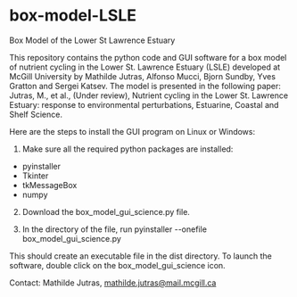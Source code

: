 # box-model-LSLE
Box Model of the Lower St Lawrence Estuary

This repository contains the python code and GUI software for a box model of nutrient cycling in the Lower St. Lawrence Estuary (LSLE) developed at McGill University by Mathilde Jutras, Alfonso Mucci, Bjorn Sundby, Yves Gratton and Sergei Katsev. The model is presented in the following paper: Jutras, M., et al., (Under review), Nutrient cycling in the Lower St. Lawrence Estuary: response to environmental perturbations, Estuarine, Coastal and Shelf Science.

Here are the steps to install the GUI program on Linux or Windows:

1) Make sure all the required python packages are installed:
- pyinstaller
- Tkinter
- tkMessageBox
- numpy

2) Download the box_model_gui_science.py file.

3) In the directory of the file, run pyinstaller --onefile box_model_gui_science.py

This should create an executable file in the dist directory. To launch the software, double click on the box_model_gui_science icon.

Contact: Mathilde Jutras, mathilde.jutras@mail.mcgill.ca
